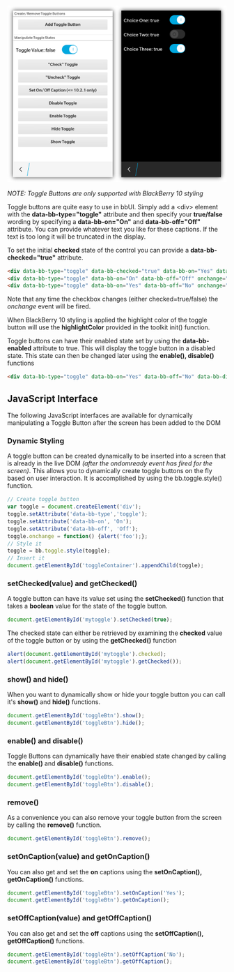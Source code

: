 ![Toggle Buttons](images/screenshots/toggleButtons.png)

_NOTE: Toggle Buttons are only supported with BlackBerry 10 styling_

Toggle buttons are quite easy to use in bbUI. Simply add a &lt;div&gt; element with the **data-bb-type="toggle"** attribute and then specify your **true/false** wording by specifying a **data-bb-on="On"** and **data-bb-off="Off"** attribute.  You can provide whatever text you like for these captions.  If the text is too long it will be truncated in the display.

To set the initial **checked** state of the control you can provide a **data-bb-checked="true"** attribute.

```html
<div data-bb-type="toggle" data-bb-checked="true" data-bb-on="Yes" data-bb-off="No" onchange="doSomething(this)"></div>
<div data-bb-type="toggle" data-bb-on="On" data-bb-off="Off" onchange="doSomething(this)"></div>
<div data-bb-type="toggle" data-bb-on="Yes" data-bb-off="No" onchange="doSomething(this)"></div>
```

Note that any time the checkbox changes (either checked=true/false) the _onchange_ event will be fired.

When BlackBerry 10 styling is applied the highlight color of the toggle button will use the **highlightColor** provided in the toolkit init() function.

Toggle buttons can have their enabled state set by using the **data-bb-enabled** attribute to true.  This will display the toggle button in a disabled state.  This state can then be changed later using the **enable(), disable()** functions

```html
<div data-bb-type="toggle" data-bb-on="Yes" data-bb-off="No" data-bb-disabled="true"></div>
```

## JavaScript Interface

The following JavaScript interfaces are available for dynamically manipulating a Toggle Button after the screen has been added to the DOM

### Dynamic Styling

A toggle button can be created dynamically to be inserted into a screen that is already in the live DOM _(after the ondomready event has fired for the screen)_. This allows you to dynamically create toggle buttons on the fly based on user interaction. It is accomplished by using the bb.toggle.style() function.

```javascript
// Create toggle button
var toggle = document.createElement('div');
toggle.setAttribute('data-bb-type','toggle');
toggle.setAttribute('data-bb-on', 'On');
toggle.setAttribute('data-bb-off', 'Off');
toggle.onchange = function() {alert('foo');};
// Style it
toggle = bb.toggle.style(toggle);
// Insert it
document.getElementById('toggleContainer').appendChild(toggle);
```

### setChecked(value) and getChecked()

A toggle button can have its value set using the **setChecked()** function that takes a **boolean** value for the state of the toggle button.  

```javascript
document.getElementById('mytoggle').setChecked(true);
```

The checked state can either be retrieved by examining the **checked** value of the toggle button or by using the **getChecked()** function

```javascript
alert(document.getElementById('mytoggle').checked);
alert(document.getElementById('mytoggle').getChecked());
```

### show() and hide()

When you want to dynamically show or hide your toggle button you can call it&apos;s **show()** and **hide()** functions.

```javascript
document.getElementById('toggleBtn').show();
document.getElementById('toggleBtn').hide();
```

### enable() and disable()

Toggle Buttons can dynamically have their enabled state changed by calling the **enable()** and **disable()** functions.

```javascript
document.getElementById('toggleBtn').enable();
document.getElementById('toggleBtn').disable();
```

### remove()

As a convenience you can also remove your toggle button from the screen by calling the **remove()** function.

```javascript
document.getElementById('toggleBtn').remove();
```

### setOnCaption(value) and getOnCaption()

You can also get and set the **on** captions using the **setOnCaption(), getOnCaption()** functions.

```javascript
document.getElementById('toggleBtn').setOnCaption('Yes');
document.getElementById('toggleBtn').getOnCaption();
```

### setOffCaption(value) and getOffCaption()

You can also get and set the **off** captions using the **setOffCaption(), getOffCaption()** functions.

```javascript
document.getElementById('toggleBtn').setOffCaption('No');
document.getElementById('toggleBtn').getOffCaption();
```